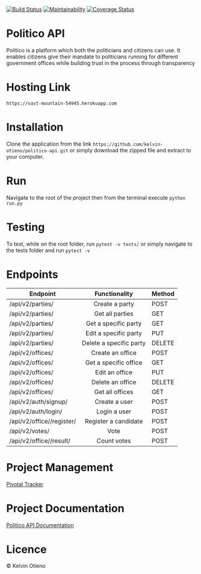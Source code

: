 [![Build Status](https://travis-ci.org/kelvin-otieno/politico-api.svg?branch=develop)](https://travis-ci.org/kelvin-otieno/politico-api)
[![Maintainability](https://api.codeclimate.com/v1/badges/e90d88ca20de549f2961/maintainability)](https://codeclimate.com/github/kelvin-otieno/politico-api/maintainability)
[![Coverage Status](https://coveralls.io/repos/github/kelvin-otieno/politico-api/badge.svg?branch=develop)](https://coveralls.io/github/kelvin-otieno/politico-api?branch=develop)

# Politico API

Politico is a platform which both the politicians and citizens can use. It enables citizens give their mandate to politicians running for different government offices while building trust in the process through transparency

# Hosting Link

```
https://vast-mountain-54945.herokuapp.com
```

# Installation

Clone the application from the link `https://github.com/kelvin-otieno/politico-api.git` or simply download the zipped file and extract to your computer.

# Run

Navigate to the root of the project then from the terminal execute `python run.py`

# Testing

To test, while on the root folder, run `pytest -v tests/` or simply navigate to the tests folder and run `pytest -v`

# Endpoints

| Endpoint                      |      Functionality      | Method |
| ----------------------------- | :---------------------: | ------ |
| /api/v2/parties/              |     Create a party      | POST   |
| /api/v2/parties/              |     Get all parties     | GET    |
| /api/v2/parties/<id>          |  Get a specific party   | GET    |
| /api/v2/parties/<id>          |  Edit a specific party  | PUT    |
| /api/v2/parties/<id>          | Delete a specific party | DELETE |
| /api/v2/offices/              |    Create an office     | POST   |
| /api/v2/offices/<id>          |  Get a specific office  | GET    |
| /api/v2/offices/<id>          |     Edit an office      | PUT    |
| /api/v2/offices/<id>          |    Delete an office     | DELETE |
| /api/v2/offices/              |     Get all offices     | GET    |
| /api/v2/auth/signup/          |      Create a user      | POST   |
| /api/v2/auth/login/           |      Login a user       | POST   |
| /api/v2/office/<id>/register/ |  Register a candidate   | POST   |
| /api/v2/votes/                |          Vote           | POST   |
| /api/v2/office/<id>/result/   |       Count votes       | POST   |

# Project Management

[Pivotal Tracker](https://www.pivotaltracker.com/n/projects/2241865)

# Project Documentation

[Politico API Documentation](https://politico14.docs.apiary.io/)

# Licence

© Kelvin Otieno
